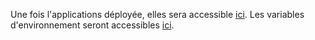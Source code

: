 Une fois l'applications déployée, elles sera accessible [ici](https://datawarehouse-integration-pr125.review.pix.fr).
Les variables d'environnement seront accessibles [ici](https://dashboard.scalingo.com/apps/osc-fr1/pix-datawarehouse-integration-pr125/environment).
